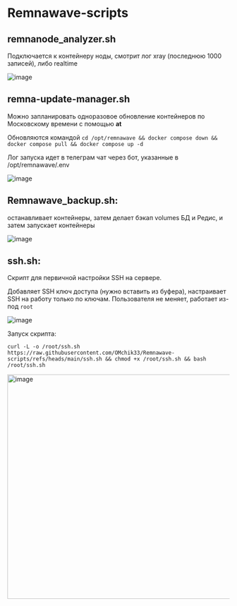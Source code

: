 # Remnawave-scripts


## remnanode_analyzer.sh

Подключается к контейнеру ноды, смотрит лог xray (последнюю 1000 записей), либо realtime

![image](https://github.com/user-attachments/assets/44b3e7c1-a577-4ead-a1c1-c169a7f4b12a)

## remna-update-manager.sh

Можно запланировать одноразовое обновление контейнеров по Московскому времени c помощью **at**

Обновляются командой `cd /opt/remnawave && docker compose down && docker compose pull && docker compose up -d`

Лог запуска идет в телеграм чат через бот, указанные в /opt/remnawave/.env

![image](https://github.com/user-attachments/assets/0c33c20f-a120-456b-bdea-d7039c30e0be)


## Remnawave_backup.sh:

останавливает контейнеры, затем делает бэкап volumes БД и Редис, и затем запускает контейнеры

![image](https://github.com/user-attachments/assets/8f0c7183-56ab-4337-afad-0a785f1daae7)


## ssh.sh:

Скрипт для первичной настройки SSH на сервере.

Добавляет SSH ключ доступа (нужно вставить из буфера), настраивает SSH на работу только по ключам. Пользователя не меняет, работает из-под `root`

![image](https://github.com/user-attachments/assets/47ea81de-9c52-4021-b988-c6b83a2fca56)


Запуск скрипта:

```
curl -L -o /root/ssh.sh https://raw.githubusercontent.com/OMchik33/Remnawave-scripts/refs/heads/main/ssh.sh && chmod +x /root/ssh.sh && bash /root/ssh.sh
```
<img width="660" height="509" alt="image" src="https://github.com/user-attachments/assets/81f83fae-3d5c-4178-b5a8-490e5b685306" />
